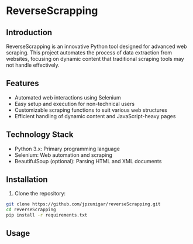 # ReverseScrapping

## Introduction
ReverseScrapping is an innovative Python tool designed for advanced web scraping. This project automates the process of data extraction from websites, focusing on dynamic content that traditional scraping tools may not handle effectively.

## Features
- Automated web interactions using Selenium
- Easy setup and execution for non-technical users
- Customizable scraping functions to suit various web structures
- Efficient handling of dynamic content and JavaScript-heavy pages

## Technology Stack
- Python 3.x: Primary programming language
- Selenium: Web automation and scraping
- BeautifulSoup (optional): Parsing HTML and XML documents

## Installation
1. Clone the repository:
```bash
git clone https://github.com/jpzunigar/reverseScrapping.git
cd reverseScrapping
pip install -r requirements.txt
```

## Usage


